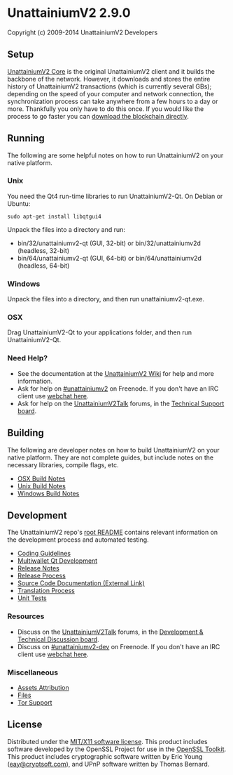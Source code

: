 UnattainiumV2 2.9.0
=====================

Copyright (c) 2009-2014 UnattainiumV2 Developers


Setup
---------------------
[UnattainiumV2 Core](http://bitcoin.org/en/download) is the original UnattainiumV2 client and it builds the backbone of the network. However, it downloads and stores the entire history of UnattainiumV2 transactions (which is currently several GBs); depending on the speed of your computer and network connection, the synchronization process can take anywhere from a few hours to a day or more. Thankfully you only have to do this once. If you would like the process to go faster you can [download the blockchain directly](https://bitcointalk.org/index.php?topic=145386.0).

Running
---------------------
The following are some helpful notes on how to run UnattainiumV2 on your native platform. 

### Unix

You need the Qt4 run-time libraries to run UnattainiumV2-Qt. On Debian or Ubuntu:

	sudo apt-get install libqtgui4

Unpack the files into a directory and run:

- bin/32/unattainiumv2-qt (GUI, 32-bit) or bin/32/unattainiumv2d (headless, 32-bit)
- bin/64/unattainiumv2-qt (GUI, 64-bit) or bin/64/unattainiumv2d (headless, 64-bit)



### Windows

Unpack the files into a directory, and then run unattainiumv2-qt.exe.

### OSX

Drag UnattainiumV2-Qt to your applications folder, and then run UnattainiumV2-Qt.

### Need Help?

* See the documentation at the [UnattainiumV2 Wiki](https://en.bitcoin.it/wiki/Main_Page)
for help and more information.
* Ask for help on [#unattainiumv2](http://webchat.freenode.net?channels=unattainiumv2) on Freenode. If you don't have an IRC client use [webchat here](http://webchat.freenode.net?channels=unattainiumv2).
* Ask for help on the [UnattainiumV2Talk](https://bitcointalk.org/) forums, in the [Technical Support board](https://bitcointalk.org/index.php?board=4.0).

Building
---------------------
The following are developer notes on how to build UnattainiumV2 on your native platform. They are not complete guides, but include notes on the necessary libraries, compile flags, etc.

- [OSX Build Notes](build-osx.md)
- [Unix Build Notes](build-unix.md)
- [Windows Build Notes](build-msw.md)

Development
---------------------
The UnattainiumV2 repo's [root README](https://github.com/bitcoin/bitcoin/blob/master/README.md) contains relevant information on the development process and automated testing.

- [Coding Guidelines](coding.md)
- [Multiwallet Qt Development](multiwallet-qt.md)
- [Release Notes](release-notes.md)
- [Release Process](release-process.md)
- [Source Code Documentation (External Link)](https://dev.visucore.com/bitcoin/doxygen/)
- [Translation Process](translation_process.md)
- [Unit Tests](unit-tests.md)

### Resources
* Discuss on the [UnattainiumV2Talk](https://bitcointalk.org/) forums, in the [Development & Technical Discussion board](https://bitcointalk.org/index.php?board=6.0).
* Discuss on [#unattainiumv2-dev](http://webchat.freenode.net/?channels=unattainiumv2) on Freenode. If you don't have an IRC client use [webchat here](http://webchat.freenode.net/?channels=unattainiumv2-dev).

### Miscellaneous
- [Assets Attribution](assets-attribution.md)
- [Files](files.md)
- [Tor Support](tor.md)

License
---------------------
Distributed under the [MIT/X11 software license](http://www.opensource.org/licenses/mit-license.php).
This product includes software developed by the OpenSSL Project for use in the [OpenSSL Toolkit](http://www.openssl.org/). This product includes
cryptographic software written by Eric Young ([eay@cryptsoft.com](mailto:eay@cryptsoft.com)), and UPnP software written by Thomas Bernard.
